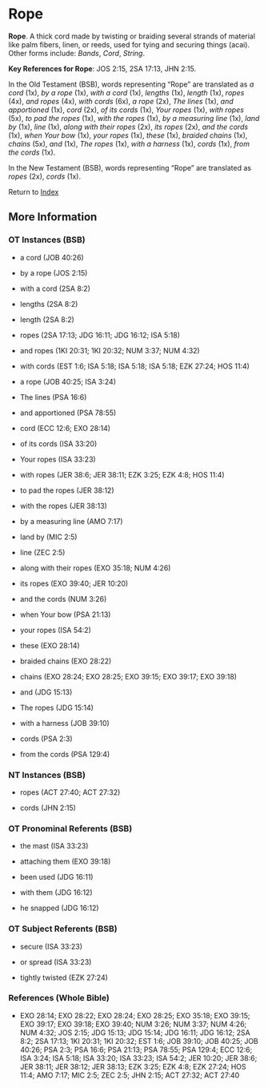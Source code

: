 # Rope
**Rope**. 
A thick cord made by twisting or braiding several strands of material like palm fibers, linen, or reeds, used for tying and securing things (acai). 
Other forms include: 
*Bands*, *Cord*, *String*. 


**Key References for Rope**: 
JOS 2:15, 2SA 17:13, JHN 2:15. 


In the Old Testament (BSB), words representing “Rope” are translated as 
*a cord* (1x), *by a rope* (1x), *with a cord* (1x), *lengths* (1x), *length* (1x), *ropes* (4x), *and ropes* (4x), *with cords* (6x), *a rope* (2x), *The lines* (1x), *and apportioned* (1x), *cord* (2x), *of its cords* (1x), *Your ropes* (1x), *with ropes* (5x), *to pad the ropes* (1x), *with the ropes* (1x), *by a measuring line* (1x), *land by* (1x), *line* (1x), *along with their ropes* (2x), *its ropes* (2x), *and the cords* (1x), *when Your bow* (1x), *your ropes* (1x), *these* (1x), *braided chains* (1x), *chains* (5x), *and* (1x), *The ropes* (1x), *with a harness* (1x), *cords* (1x), *from the cords* (1x). 


In the New Testament (BSB), words representing “Rope” are translated as 
*ropes* (2x), *cords* (1x). 


Return to [Index](00-Index.md)

## More Information

### OT Instances (BSB)

* a cord (JOB 40:26)

* by a rope (JOS 2:15)

* with a cord (2SA 8:2)

* lengths (2SA 8:2)

* length (2SA 8:2)

* ropes (2SA 17:13; JDG 16:11; JDG 16:12; ISA 5:18)

* and ropes (1KI 20:31; 1KI 20:32; NUM 3:37; NUM 4:32)

* with cords (EST 1:6; ISA 5:18; ISA 5:18; ISA 5:18; EZK 27:24; HOS 11:4)

* a rope (JOB 40:25; ISA 3:24)

* The lines (PSA 16:6)

* and apportioned (PSA 78:55)

* cord (ECC 12:6; EXO 28:14)

* of its cords (ISA 33:20)

* Your ropes (ISA 33:23)

* with ropes (JER 38:6; JER 38:11; EZK 3:25; EZK 4:8; HOS 11:4)

* to pad the ropes (JER 38:12)

* with the ropes (JER 38:13)

* by a measuring line (AMO 7:17)

* land by (MIC 2:5)

* line (ZEC 2:5)

* along with their ropes (EXO 35:18; NUM 4:26)

* its ropes (EXO 39:40; JER 10:20)

* and the cords (NUM 3:26)

* when Your bow (PSA 21:13)

* your ropes (ISA 54:2)

* these (EXO 28:14)

* braided chains (EXO 28:22)

* chains (EXO 28:24; EXO 28:25; EXO 39:15; EXO 39:17; EXO 39:18)

* and (JDG 15:13)

* The ropes (JDG 15:14)

* with a harness (JOB 39:10)

* cords (PSA 2:3)

* from the cords (PSA 129:4)



### NT Instances (BSB)

* ropes (ACT 27:40; ACT 27:32)

* cords (JHN 2:15)



### OT Pronominal Referents (BSB)

* the mast (ISA 33:23)

* attaching them (EXO 39:18)

* been used (JDG 16:11)

* with them (JDG 16:12)

* he snapped (JDG 16:12)



### OT Subject Referents (BSB)

* secure (ISA 33:23)

* or spread (ISA 33:23)

* tightly twisted (EZK 27:24)



### References (Whole Bible)

* EXO 28:14; EXO 28:22; EXO 28:24; EXO 28:25; EXO 35:18; EXO 39:15; EXO 39:17; EXO 39:18; EXO 39:40; NUM 3:26; NUM 3:37; NUM 4:26; NUM 4:32; JOS 2:15; JDG 15:13; JDG 15:14; JDG 16:11; JDG 16:12; 2SA 8:2; 2SA 17:13; 1KI 20:31; 1KI 20:32; EST 1:6; JOB 39:10; JOB 40:25; JOB 40:26; PSA 2:3; PSA 16:6; PSA 21:13; PSA 78:55; PSA 129:4; ECC 12:6; ISA 3:24; ISA 5:18; ISA 33:20; ISA 33:23; ISA 54:2; JER 10:20; JER 38:6; JER 38:11; JER 38:12; JER 38:13; EZK 3:25; EZK 4:8; EZK 27:24; HOS 11:4; AMO 7:17; MIC 2:5; ZEC 2:5; JHN 2:15; ACT 27:32; ACT 27:40




